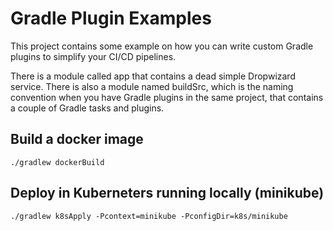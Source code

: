 # Gradle Plugin Examples

This project contains some example on how you can write custom Gradle plugins to simplify your CI/CD pipelines.

There is a module called app that contains a dead simple Dropwizard service. There is also a module named buildSrc,
which is the naming convention when you have Gradle plugins in the same project, that contains a couple of Gradle
tasks and plugins.

## Build a docker image
```
./gradlew dockerBuild
```

## Deploy in Kuberneters running locally (minikube)

```
./gradlew k8sApply -Pcontext=minikube -PconfigDir=k8s/minikube
```